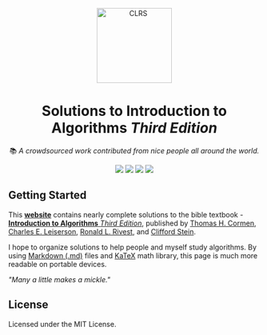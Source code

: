 <p align="center">
  <img src="https://i.imgur.com/ESwjKaR.png" height="150" alt="CLRS">
</p>

<div align="center">

# Solutions to **Introduction to Algorithms** _Third Edition_

📚 _A crowdsourced work contributed from nice people all around the world._

![](https://img.shields.io/badge/GitHub%20Pages-121011.svg?logo=github&style=flat-square)
![](https://img.shields.io/badge/Material%20UI-0081CB.svg?logo=material-ui&style=flat-square)
![](https://img.shields.io/badge/Markdown-239120.svg?logo=markdown&style=flat-square)
![](https://img.shields.io/badge/KaTeX-008080.svg?logo=latex&style=flat-square)
<br/>
</div>

## Getting Started

This **[website](https://chaganti-reddy.github.io/Cormen-Sol/)** contains nearly complete solutions to the bible textbook - [**Introduction to Algorithms** _Third Edition_](https://mitpress.mit.edu/books/introduction-algorithms-third-edition), published by [Thomas H. Cormen](https://mitpress.mit.edu/contributors/thomas-h-cormen), [Charles E. Leiserson](https://mitpress.mit.edu/contributors/charles-e-leiserson), [Ronald L. Rivest](https://mitpress.mit.edu/contributors/ronald-l-rivest), and [Clifford Stein](https://mitpress.mit.edu/contributors/clifford-stein).

I hope to organize solutions to help people and myself study algorithms. By using [Markdown (.md)](https://en.wikipedia.org/wiki/Markdown) files and [KaTeX](https://katex.org) math library, this page is much more readable on portable devices.

_"Many a little makes a mickle."_

## License

Licensed under the MIT License.
